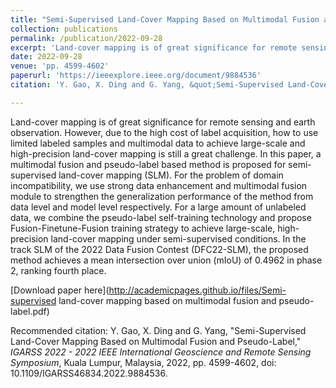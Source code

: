 ```yaml
---
title: "Semi-Supervised Land-Cover Mapping Based on Multimodal Fusion and Pseudo-Label"
collection: publications
permalink: /publication/2022-09-28
excerpt: 'Land-cover mapping is of great significance for remote sensing and earth observation. However, due to the high cost of label acquisition, how to use limited labeled samples and multimodal data to achieve large-scale and high-precision land-cover mapping is still a great challenge. In this paper, a multimodal fusion and pseudo-label based method is proposed for semi-supervised land-cover mapping (SLM). For the problem of domain incompatibility, we use strong data enhancement and multimodal fusion module to strengthen the generalization performance of the method from data level and model level respectively. For a large amount of unlabeled data, we combine the pseudo-label self-training technology and propose Fusion-Finetune-Fusion training strategy to achieve large-scale, high-precision land-cover mapping under semi-supervised conditions. In the track SLM of the 2022 Data Fusion Contest (DFC22-SLM), the proposed method achieves a mean intersection over union (mIoU) of 0.4962 in phase 2, ranking fourth place.'
date: 2022-09-28
venue: 'pp. 4599-4602'
paperurl: 'https://ieeexplore.ieee.org/document/9884536'
citation: 'Y. Gao, X. Ding and G. Yang, &quot;Semi-Supervised Land-Cover Mapping Based on Multimodal Fusion and Pseudo-Label,&quot; <i>IGARSS 2022 - 2022 IEEE International Geoscience and Remote Sensing Symposium</i>, Kuala Lumpur, Malaysia, 2022, pp. 4599-4602, doi: 10.1109/IGARSS46834.2022.9884536.'

---
```

Land-cover mapping is of great significance for remote sensing and earth observation. However, due to the high cost of label acquisition, how to use limited labeled samples and multimodal data to achieve large-scale and high-precision land-cover mapping is still a great challenge. In this paper, a multimodal fusion and pseudo-label based method is proposed for semi-supervised land-cover mapping (SLM). For the problem of domain incompatibility, we use strong data enhancement and multimodal fusion module to strengthen the generalization performance of the method from data level and model level respectively. For a large amount of unlabeled data, we combine the pseudo-label self-training technology and propose Fusion-Finetune-Fusion training strategy to achieve large-scale, high-precision land-cover mapping under semi-supervised conditions. In the track SLM of the 2022 Data Fusion Contest (DFC22-SLM), the proposed method achieves a mean intersection over union (mIoU) of 0.4962 in phase 2, ranking fourth place.

[Download paper here](http://academicpages.github.io/files/Semi-supervised land-cover mapping based on multimodal fusion and pseudo-label.pdf)

Recommended citation: Y. Gao, X. Ding and G. Yang, "Semi-Supervised Land-Cover Mapping Based on Multimodal Fusion and Pseudo-Label," <i>IGARSS 2022 - 2022 IEEE International Geoscience and Remote Sensing Symposium</i>, Kuala Lumpur, Malaysia, 2022, pp. 4599-4602, doi: 10.1109/IGARSS46834.2022.9884536.
